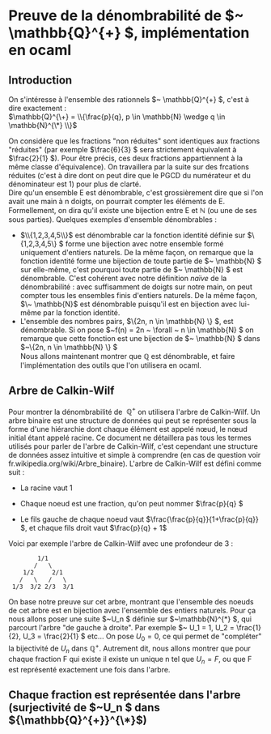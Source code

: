 # Preuve de la dénombrabilité de $~ \mathbb{Q}^{+} $, implémentation en ocaml
## Introduction
On s'intéresse à l'ensemble des rationnels $~ \mathbb{Q}^{+} $, c'est à dire exactement :  
$\mathbb{Q}^{\+} = \\{\frac{p}{q}, p \in \mathbb{N} \wedge q \in \mathbb{N}^{\*} \\}$  

On considère que les fractions "non réduites" sont identiques aux fractions "réduites" (par exemple $\frac{6}{3} $ sera strictement équivalent à $\frac{2}{1} $). Pour être précis, ces deux fractions appartiennent à la même classe d'équivalence). On travaillera par la suite sur des frcations réduites (c'est à dire dont on peut dire que le PGCD du numérateur et du dénominateur est 1) pour plus de clarté.  
Dire qu'un ensemble E est dénombrable, c'est grossièrement dire que si l'on avait une main à n doigts, on pourrait compter les éléments de E. Formellement, on dira qu'il existe une bijection entre E et $\mathbb{N}$ (ou une de ses sous parties). Quelques exemples d'ensemble dénombrables :  

+ $\\{1,2,3,4,5\\}$ est dénombrable car la fonction identité définie sur $\\{1,2,3,4,5\\} $ forme une bijection avec notre ensemble formé uniquement d'entiers naturels. De la même façon, on remarque que la fonction identité forme une bijection de toute partie de $\~ \mathbb{N} $ sur elle-même, c'est pourquoi toute partie de $\~ \mathbb{N} $ est dénombrable. C'est cohérent avec notre définition *naïve* de la dénombrabilité : avec suffisamment de doigts sur notre main, on peut compter tous les ensembles finis d'entiers naturels. De la même façon, $\~ \mathbb{N}$ est dénombrable puisqu'il est en bijection avec lui-même par la fonction identité.
+ L'ensemble des nombres pairs, $\\{2n, n \in \mathbb{N} \\} $, est dénombrable. Si on pose $\~f(n) = 2n \~ \forall \~ n \in \mathbb{N} $ on remarque que cette fonction est une bijection de $\~ \mathbb{N} $ dans $~\\{2n, n \in \mathbb{N} \\} $  
Nous allons maintenant montrer que $\mathbb{Q}$ est dénombrable, et faire l'implémentation des outils que l'on utilisera en ocaml. 

## Arbre de Calkin-Wilf

Pour montrer la dénombrabilité de $~ \mathbb{Q}^{+}$ on utilisera l'arbre de Calkin-Wilf. Un arbre binaire est une structure de données qui peut se représenter sous la forme d'une hiérarchie dont chaque élément est appelé nœud, le nœud initial étant appelé racine. Ce document ne détaillera pas tous les termes utilisés pour parler de l'arbre de Calkin-Wilf, c'est cependant une structure de données assez intuitive et simple à comprendre (en cas de question voir fr.wikipedia.org/wiki/Arbre_binaire). L'arbre de Calkin-Wilf est défini comme suit :  
+ La racine vaut 1  

+ Chaque noeud est une fraction, qu'on peut nommer $\frac{p}{q} $  

+ Le fils gauche de chaque noeud vaut $\frac{\frac{p}{q}}{1+\frac{p}{q}} $, et chaque fils droit vaut $\frac{p}{q} + 1$  

Voici par exemple l'arbre de Calkin-Wilf avec une profondeur de 3 :
```text
        1/1
       /   \
    1/2     2/1
   /   \   /   \
 1/3  3/2 2/3  3/1
```

On base notre preuve sur cet arbre, montrant que l'ensemble des noeuds de cet arbre est en bijection avec l'ensemble des entiers naturels. Pour ça nous allons poser une suite $\~U_n $ définie sur $\~\mathbb{N}^{\*} $, qui parcourt l'arbre "de gauche à droite". Par exemple $~ U_1 = 1, U_2 = \frac{1}{2}, U_3 = \frac{2}{1} $ etc... On pose $U_0 = 0$, ce qui permet de "compléter" la bijectivité de $U_n$ dans $\mathbb{Q}^{+}$.
Autrement dit, nous allons montrer que pour chaque fraction F qui existe il existe un unique n tel que $U_n = F$, ou que F est représenté exactement une fois dans l'arbre.

## Chaque fraction est représentée dans l'arbre (surjectivité de $~U_n $ dans ${\mathbb{Q}^{+}}^{\*}$)
